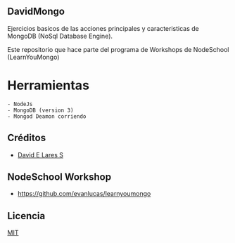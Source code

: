 ## DavidMongo

Ejercicios basicos de las acciones principales y caracteristicas de MongoDB (NoSql Database Engine). 

Este repositorio que hace parte del programa de Workshops de NodeSchool (LearnYouMongo)

# Herramientas

	- NodeJs
	- MongoDB (version 3)
	- Mongod Deamon corriendo

## Créditos
- [David E Lares S](https://twitter.com/@davidlares3)

## NodeSchool Workshop
- https://github.com/evanlucas/learnyoumongo

## Licencia

[MIT](https://opensource.org/licenses/MIT)